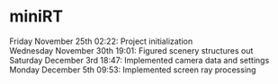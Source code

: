# miniRT
Friday November 25th 02:22: Project initialization
<br />Wednesday November 30th 19:01: Figured scenery structures out
<br />Saturday December 3rd 18:47: Implemented camera data and settings
<br />Monday December 5th 09:53: Implemented screen ray processing
